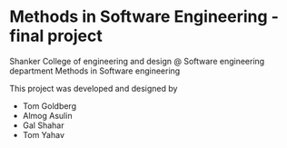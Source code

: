 # Methods in Software Engineering - final project

Shanker College of engineering and design @ Software engineering department
Methods in Software engineering

This project was developed and designed by
- Tom Goldberg
- Almog Asulin
- Gal Shahar
- Tom Yahav
